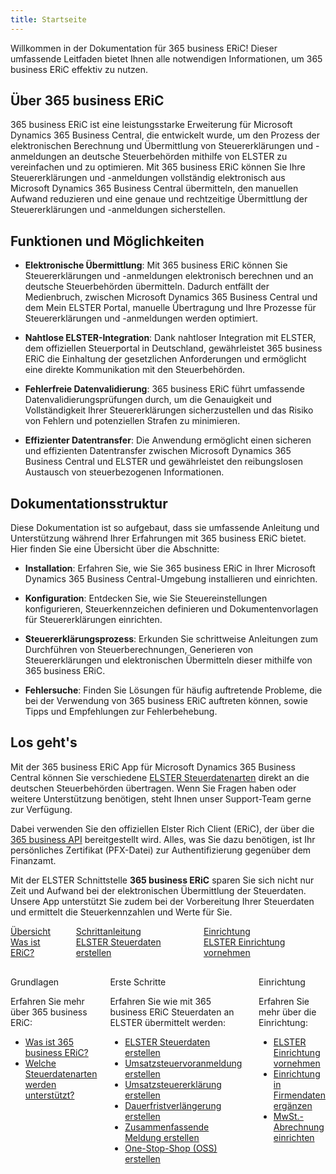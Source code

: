 ```yaml
---
title: Startseite
---
```


Willkommen in der Dokumentation für 365 business ERiC! Dieser umfassende Leitfaden bietet Ihnen alle notwendigen Informationen, um 365 business ERiC effektiv zu nutzen.

## Über 365 business ERiC

365 business ERiC ist eine leistungsstarke Erweiterung für Microsoft Dynamics 365 Business Central, die entwickelt wurde, um den Prozess der elektronischen Berechnung und Übermittlung von Steuererklärungen und -anmeldungen an deutsche Steuerbehörden mithilfe von ELSTER zu vereinfachen und zu optimieren. Mit 365 business ERiC können Sie Ihre Steuererklärungen und -anmeldungen vollständig elektronisch aus Microsoft Dynamics 365 Business Central übermitteln, den manuellen Aufwand reduzieren und eine genaue und rechtzeitige Übermittlung der Steuererklärungen und -anmeldungen sicherstellen.

## Funktionen und Möglichkeiten

- **Elektronische Übermittlung**: Mit 365 business ERiC können Sie Steuererklärungen und -anmeldungen elektronisch berechnen und an deutsche Steuerbehörden übermitteln. Dadurch entfällt der Medienbruch, zwischen Microsoft Dynamics 365 Business Central und dem Mein ELSTER Portal, manuelle Übertragung und Ihre Prozesse für Steuererklärungen und -anmeldungen werden optimiert.

- **Nahtlose ELSTER-Integration**: Dank nahtloser Integration mit ELSTER, dem offiziellen Steuerportal in Deutschland, gewährleistet 365 business ERiC die Einhaltung der gesetzlichen Anforderungen und ermöglicht eine direkte Kommunikation mit den Steuerbehörden.

- **Fehlerfreie Datenvalidierung**: 365 business ERiC führt umfassende Datenvalidierungsprüfungen durch, um die Genauigkeit und Vollständigkeit Ihrer Steuererklärungen sicherzustellen und das Risiko von Fehlern und potenziellen Strafen zu minimieren.

- **Effizienter Datentransfer**: Die Anwendung ermöglicht einen sicheren und effizienten Datentransfer zwischen Microsoft Dynamics 365 Business Central und ELSTER und gewährleistet den reibungslosen Austausch von steuerbezogenen Informationen.

## Dokumentationsstruktur

Diese Dokumentation ist so aufgebaut, dass sie umfassende Anleitung und Unterstützung während Ihrer Erfahrungen mit 365 business ERiC bietet. Hier finden Sie eine Übersicht über die Abschnitte:

- **Installation**: Erfahren Sie, wie Sie 365 business ERiC in Ihrer Microsoft Dynamics 365 Business Central-Umgebung installieren und einrichten.

- **Konfiguration**: Entdecken Sie, wie Sie Steuereinstellungen konfigurieren, Steuerkennzeichen definieren und Dokumentenvorlagen für Steuererklärungen einrichten.

- **Steuererklärungsprozess**: Erkunden Sie schrittweise Anleitungen zum Durchführen von Steuerberechnungen, Generieren von Steuererklärungen und elektronischen Übermitteln dieser mithilfe von 365 business ERiC.

- **Fehlersuche**: Finden Sie Lösungen für häufig auftretende Probleme, die bei der Verwendung von 365 business ERiC auftreten können, sowie Tipps und Empfehlungen zur Fehlerbehebung.

## Los geht's

Mit der 365 business ERiC App für Microsoft Dynamics 365 Business Central können Sie verschiedene [ELSTER Steuerdatenarten](elster-tax-data-type.md) direkt an die deutschen Steuerbehörden übertragen. Wenn Sie Fragen haben oder weitere Unterstützung benötigen, steht Ihnen unser Support-Team gerne zur Verfügung.

Dabei verwenden Sie den offiziellen Elster Rich Client (ERiC), der über die [365 business API](https://365businessdev.com/cloud/) bereitgestellt wird. Alles, was Sie dazu benötigen, ist Ihr persönliches Zertifikat (PFX-Datei) zur Authentifizierung gegenüber dem Finanzamt.

Mit der ELSTER Schnittstelle **365 business ERiC** sparen Sie sich nicht nur Zeit und Aufwand bei der elektronischen Übermittlung der Steuerdaten. Unsere App unterstützt Sie zudem bei der Vorbereitung Ihrer Steuerdaten und ermittelt die Steuerkennzahlen und Werte für Sie.

<div class="columns">
   <div>
       <a href="eric-whatis.md">
           <div>
               <div><i class="fa-duotone fa-thin fa-map" style="--fa-secondary-color: #00b7c3"></i></div>
               <div>&Uuml;bersicht</div>
               <div>Was ist ERiC?</div>
           </div>
       </a>
   </div>
   <div>
       <a href="elster-tax-statements.md">
           <div>
               <div><i class="fa-duotone fa-thin fa-ballot-check" style="--fa-secondary-color: #00b7c3"></i></div>
               <div>Schrittanleitung</div>
               <div>ELSTER Steuerdaten erstellen</div>
           </div>
       </a>
   </div>
   <div>
       <a href="setup.md">
           <div>
               <div><i class="fa-duotone fa-thin fa-book-open-cover" style="--fa-secondary-color: #00b7c3"></i></div>
               <div>Einrichtung</div>
               <div>ELSTER Einrichtung vornehmen</div>
           </div>
       </a>
   </div>
</div>

<div class="columns" style="margin-top: 30px;">
    <div>
        <span class="columns-title">Grundlagen</span>
        <p>
            Erfahren Sie mehr über 365 business ERiC:
            <ul class="fa-ul">
                <li><span class="fa-li"><i class="fa-duotone fa-thin fa-pen-ruler fa-lg" style="--fa-secondary-color: #00b7c3"></i></span><a href="eric-whatis.md">Was ist 365 business ERiC?</a></li>
                <li><span class="fa-li"><i class="fa-duotone fa-thin fa-folders fa-lg" style="--fa-secondary-color: #00b7c3"></i></span><a href="elster-tax-data-type.md">Welche Steuerdatenarten werden unterstützt?</a></li>
            </ul>
        </p>
    </div>
    <div>
         <span class="columns-title">Erste Schritte</span>
             <p>
                Erfahren Sie wie mit 365 business ERiC Steuerdaten an ELSTER übermittelt werden:
                <ul class="fa-ul">
                    <li><span class="fa-li"><i class="fa-duotone fa-thin fa-play fa-lg" style="--fa-secondary-color: #00b7c3"></i></span><a href="elster-tax-statements.md">ELSTER Steuerdaten erstellen</a></li>
                    <li><span class="fa-li"><i class="fa-duotone fa-thin fa-building-columns fa-lg" style="--fa-secondary-color: #00b7c3"></i></span><a href="elster-sales-vat-adv-notification.md">Umsatzsteuervoranmeldung erstellen</a></li>
                    <li><span class="fa-li"><i class="fa-duotone fa-thin fa-building-columns fa-lg" style="--fa-secondary-color: #00b7c3"></i></span><a href="elster-annual-vat-return.md">Umsatzsteuererklärung erstellen</a></li>
                    <li><span class="fa-li"><i class="fa-duotone fa-thin fa-calendar-clock fa-lg" style="--fa-secondary-color: #00b7c3"></i></span><a href="elster-permanent-time-limit-extension.md">Dauerfristverlängerung erstellen</a></li>
                    <li><span class="fa-li"><i class="fa-duotone fa-thin fa-building-columns fa-lg" style="--fa-secondary-color: #00b7c3"></i></span><a href="elster-recapulative-statement.md">Zusammenfassende Meldung erstellen</a></li>
                    <li><span class="fa-li"><i class="fa-duotone fa-thin fa-cart-shopping fa-lg" style="--fa-secondary-color: #00b7c3"></i></span><a href="bop-one-stop-shop.md">One-Stop-Shop (OSS) erstellen</a></li>
                </ul>
            </p>
    </div>
    <div>
         <span class="columns-title">Einrichtung</span>
             <p>
                Erfahren Sie mehr über die Einrichtung:
                <ul class="fa-ul">
                    <li><span class="fa-li"><i class="fa-duotone fa-thin fa-pen-ruler fa-lg" style="--fa-secondary-color: #00b7c3"></i></span><a href="setup.md">ELSTER Einrichtung vornehmen</a></li>
                    <li><span class="fa-li"><i class="fa-duotone fa-thin fa-buildings fa-lg" style="--fa-secondary-color: #00b7c3"></i></span><a href="company-information.md">Einrichtung in Firmendaten ergänzen</a></li>
                    <li><span class="fa-li"><i class="fa-duotone fa-thin fa-calculator-simple fa-lg" style="--fa-secondary-color: #00b7c3"></i></span><a href="vat-statement-setup/vat-statement-setup.md">MwSt.-Abrechnung einrichten</a></li>
                </ul>
            </p>
    </div>
</div>